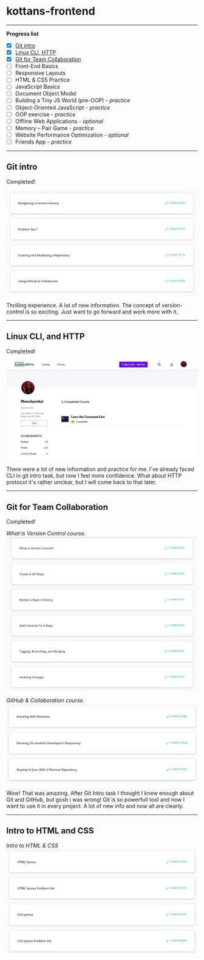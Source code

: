 # kottans-frontend

***

**Progress list**

- [x] [Git intro](https://github.com/Menchynskyi/kottans-frontend/tree/master/task_git_intro)
- [x] [Linux CLI, HTTP](https://github.com/Menchynskyi/kottans-frontend/tree/master/task_linux_cli)
- [x] [Git for Team Collaboration](https://github.com/Menchynskyi/kottans-frontend/tree/master/task_git_collaboration)
- [ ] Front-End Basics
- [ ] Responsive Layouts
- [ ] HTML & CSS Practice
- [ ] JavaScript Basics
- [ ] Document Object Model
- [ ] Building a Tiny JS World (pre-OOP) - *practice*
- [ ] Object-Oriented JavaScript - *practice*
- [ ] OOP exercise - *practice*
- [ ] Offline Web Applications - *optional*
- [ ] Memory – Pair Game - *practice*
- [ ] Website Performance Optimization - *optional*
- [ ] Friends App - *practice*
***

## Git intro

Completed!

![Git Intro](https://github.com/Menchynskyi/kottans-frontend/blob/master/task_git_intro/git_intro.JPG "Git and GitHub")

Thrilling experience. A lot of new information. The concept of version-control is so exciting. Just want to go forward and work more with it.
***

## Linux CLI, and HTTP

Completed!

![Linux CLI](https://raw.githubusercontent.com/Menchynskyi/kottans-frontend/master/task_linux_cli/task_linux_cli.JPG "Learn the Command Line")

There were a lot of new information and practice for me. I've already faced CLI in git intro task, but now  I feel more confidence. What about HTTP protocol it's rather unclear, but I will come back to that later.
***
## Git for Team Collaboration

Completed!

*What is Version Control course.*
![Git Collaboration](https://github.com/Menchynskyi/kottans-frontend/blob/master/task_git_collaboration/what_is_version_control.JPG "What is version control")

*GitHub & Collaboration course.*
![Git Collaboration](https://github.com/Menchynskyi/kottans-frontend/blob/master/task_git_collaboration/github_collaboration.JPG "GitHub & Collaboration")

Wow! That was amazing. After Git Intro task I thought I knew enough about Git and GitHub, but gosh i was wrong! Git is so powerfull tool and now I want to use it in every project. A lot of new info and now all are clearly.
***

## Intro to HTML and CSS

*Intro to HTML & CSS*
![Intro to HTML and CSS](https://github.com/Menchynskyi/kottans-frontend/blob/master/task_html_css_intro/intro_to_html_and_css.JPG "Intro to HTML and CSS")